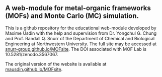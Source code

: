 ## A web-module for metal-organic frameworks (MOFs) and Monte Carlo (MC) simulation.
This is a github repository for the educational web-module developed by Maxime Usdin with the help and supervision from Dr. Yongchul G. Chung and Prof. Randall Q. Snurr of the Department of Chemical and Biological Engineering at Northwestern University. 
The full site may be accessed at [snurr-group.github.io/MOFsite](http://snurr-group.github.io/MOFsite). The DOI associated with MOF Lab is 10.5281/zenodo.3567067. 

The original version of the website is available at [mausdin.github.io/MOFsite](http://mausdin.github.io/MOFsite).
